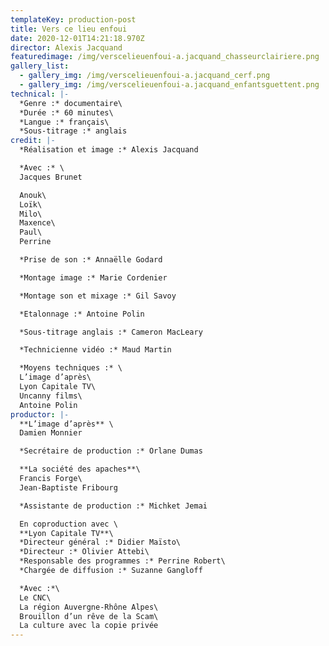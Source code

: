 ```yaml
---
templateKey: production-post
title: Vers ce lieu enfoui
date: 2020-12-01T14:21:18.970Z
director: Alexis Jacquand
featuredimage: /img/verscelieuenfoui-a.jacquand_chasseurclairiere.png
gallery_list:
  - gallery_img: /img/verscelieuenfoui-a.jacquand_cerf.png
  - gallery_img: /img/verscelieuenfoui-a.jacquand_enfantsguettent.png
technical: |-
  *Genre :* documentaire\
  *Durée :* 60 minutes\
  *Langue :* français\
  *Sous-titrage :* anglais
credit: |-
  *Réalisation et image :* Alexis Jacquand

  *Avec :* \
  Jacques Brunet

  Anouk\
  Loïk\
  Milo\
  Maxence\
  Paul\
  Perrine

  *Prise de son :* Annaëlle Godard

  *Montage image :* Marie Cordenier

  *Montage son et mixage :* Gil Savoy

  *Etalonnage :* Antoine Polin

  *Sous-titrage anglais :* Cameron MacLeary

  *Technicienne vidéo :* Maud Martin

  *Moyens techniques :* \
  L’image d’après\
  Lyon Capitale TV\
  Uncanny films\
  Antoine Polin
productor: |-
  **L’image d’après** \
  Damien Monnier

  *Secrétaire de production :* Orlane Dumas

  **La société des apaches**\
  Francis Forge\
  Jean-Baptiste Fribourg

  *Assistante de production :* Michket Jemai

  En coproduction avec \
  **Lyon Capitale TV**\
  *Directeur général :* Didier Maïsto\
  *Directeur :* Olivier Attebi\
  *Responsable des programmes :* Perrine Robert\
  *Chargée de diffusion :* Suzanne Gangloff

  *Avec :*\
  Le CNC\
  La région Auvergne-Rhône Alpes\
  Brouillon d’un rêve de la Scam\
  La culture avec la copie privée
---
```

